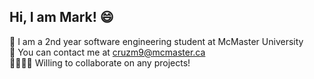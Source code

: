 ## Hi, I am Mark! :smile:

:school: I am a 2nd year software engineering student at McMaster University  
:iphone: You can contact me at [cruzm9@mcmaster.ca](mailto:cruzm9@mcmaster.ca)  
:family_man_man_boy_boy: Willing to collaborate on any projects!
